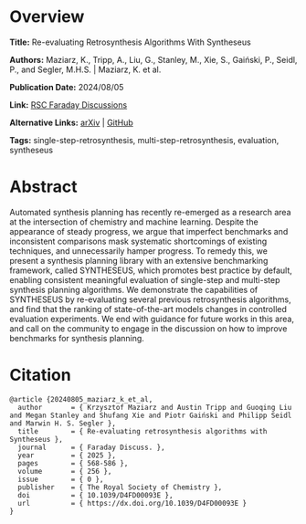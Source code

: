 # Overview
**Title:**
Re-evaluating Retrosynthesis Algorithms With Syntheseus

**Authors:**
Maziarz, K., Tripp, A., Liu, G., Stanley, M., Xie, S., Gaiński, P., Seidl, P., and Segler, M.H.S. |
Maziarz, K. et al.

**Publication Date:**
2024/08/05

**Link:**
[RSC Faraday Discussions](https://pubs.rsc.org/en/content/articlelanding/2025/fd/d4fd00093e)

**Alternative Links:**
[arXiv](https://arxiv.org/abs/2310.19796) |
[GitHub](https://github.com/microsoft/syntheseus)

**Tags:**
single-step-retrosynthesis, multi-step-retrosynthesis, evaluation, syntheseus


# Abstract
Automated synthesis planning has recently re-emerged as a research area at the intersection of chemistry and machine learning.
Despite the appearance of steady progress, we argue that imperfect benchmarks and inconsistent comparisons mask systematic shortcomings of existing techniques, and unnecessarily hamper progress.
To remedy this, we present a synthesis planning library with an extensive benchmarking framework, called SYNTHESEUS, which promotes best practice by default, enabling consistent meaningful evaluation of single-step and multi-step synthesis planning algorithms.
We demonstrate the capabilities of SYNTHESEUS by re-evaluating several previous retrosynthesis algorithms, and find that the ranking of state-of-the-art models changes in controlled evaluation experiments.
We end with guidance for future works in this area, and call on the community to engage in the discussion on how to improve benchmarks for synthesis planning.


# Citation
```
@article {20240805_maziarz_k_et_al,
  author       = { Krzysztof Maziarz and Austin Tripp and Guoqing Liu and Megan Stanley and Shufang Xie and Piotr Gaiński and Philipp Seidl and Marwin H. S. Segler },
  title        = { Re-evaluating retrosynthesis algorithms with Syntheseus },
  journal      = { Faraday Discuss. },
  year         = { 2025 },
  pages        = { 568-586 },
  volume       = { 256 },
  issue        = { 0 },
  publisher    = { The Royal Society of Chemistry },
  doi          = { 10.1039/D4FD00093E },
  url          = { https://dx.doi.org/10.1039/D4FD00093E }
}
```
